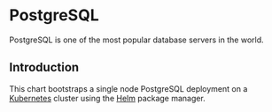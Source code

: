 # PostgreSQL

PostgreSQL is one of the most popular database servers in the world.

## Introduction

This chart bootstraps a single node PostgreSQL deployment on a [Kubernetes](http://kubernetes.io) cluster using the [Helm](https://helm.sh) package manager.